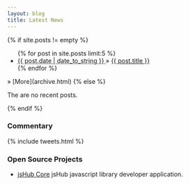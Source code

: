 ```yaml
---
layout: blog
title: Latest News
---
```


{% if site.posts != empty %}
  <ul class="recent">
    {% for post in site.posts limit:5 %}
      <li class="hentry">
        <abbr class="published" title="{{ post.date }}">
          {{ post.date | date_to_string }}
        </abbr> 
        &raquo; 
        <a class="entry-title" href="{{ post.url }}" rel="bookmark">
          {{ post.title }}
        </a>
      </li>
    {% endfor %}
  </ul>
   &raquo; [More](archive.html)
{% else %}
  <p>The are no recent posts.</p>
{% endif %}

<h3>Commentary</h3>

{% include tweets.html %}

### Open Source Projects

<ul class="projects status">
  <li id="jshub-core-status"><a href="http://github.com/jshub/jshub-core/">jsHub Core</a> jsHub javascript library developer application.</li>
</ul>

